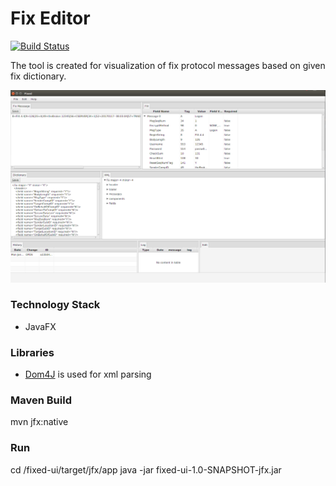 # Fix Editor

[![Build Status](https://travis-ci.org/onurkaraduman/fixed.svg?branch=master)](https://travis-ci.org/onurkaraduman/fixed)

The tool is created for visualization of fix protocol messages based on given fix dictionary.

 ![GUI Overview](doc/images/fixed-gui-overview.png)


### Technology Stack
* JavaFX

### Libraries
* [Dom4J](https://dom4j.github.io/) is used for xml parsing

### Maven Build

mvn jfx:native

### Run

cd <ProjectHome>/fixed-ui/target/jfx/app
java -jar fixed-ui-1.0-SNAPSHOT-jfx.jar


